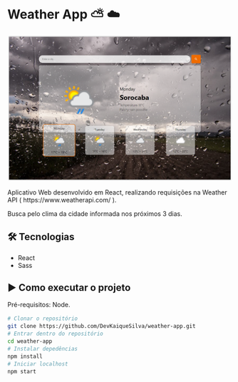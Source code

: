 # Weather App ⛅️ ☁️ 

![Alt text](https://github.com/DevKaiqueSilva/weather-app/blob/master/public/app.png "Aplicativo")

<p>Aplicativo Web desenvolvido em React, realizando requisições na Weather API ( https://www.weatherapi.com/ ).</p>
<p>Busca pelo clima da cidade informada nos próximos 3 dias.</p>

<h2>🛠 Tecnologias</h2>

- React 
- Sass
  
<h2>▶️ Como executar o projeto</h2>

Pré-requisitos: Node.

```bash
# Clonar o repositório
git clone https://github.com/DevKaiqueSilva/weather-app.git
# Entrar dentro do repositório
cd weather-app
# Instalar depedências
npm install
# Iniciar localhost
npm start

